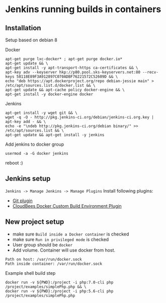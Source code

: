 # Jenkins running builds in containers

## Installation

Setup based on debian 8

Docker
```
apt-get purge lxc-docker* ; apt-get purge docker.io*
apt-get update && \
apt-get install -y apt-transport-https ca-certificates && \
apt-key adv --keyserver hkp://p80.pool.sks-keyservers.net:80 --recv-keys 58118E89F3A912897C070ADBF76221572C52609D && \
echo "deb https://apt.dockerproject.org/repo debian-jessie main" > /etc/apt/sources.list.d/docker.list && \
apt-get update && apt-cache policy docker-engine && \
apt-get install -y docker-engine docker
```

Jenkins
```
apt-get install -y wget git && \
wget -q -O - http://pkg.jenkins-ci.org/debian/jenkins-ci.org.key | apt-key add - && \
echo -e "\ndeb http://pkg.jenkins-ci.org/debian binary/" >> /etc/apt/sources.list && \
apt-get update && apt-get install -y jenkins
```

Add jenkins to docker group
```
usermod -a -G docker jenkins
```
reboot :)

## Jenkins setup

`Jenkins -> Manage Jenkins -> Manage Plugins`
Install following plugins:
* [Git plugin](https://wiki.jenkins-ci.org/display/JENKINS/Git+Plugin])
* [CloudBees Docker Custom Build Environment Plugin](https://wiki.jenkins-ci.org/display/JENKINS/CloudBees+Docker+Custom+Build+Environment+Plugin)

## New project setup
* make sure `Build inside a Docker container` is checked
* make sure `Run in privileged mode` is checked
* User group should be `docker`
* Add volume. Container will use docker from host.
```
Path on host: /var/run/docker.sock
Path inside container: /var/run/docker.sock
```

Example shell build step
```
docker run -v ${PWD}:/project -i php:7.0-cli php /project/examples/simplePhp.php && \
docker run -v ${PWD}:/project -i php:5.6-cli php /project/examples/simplePhp.php
```
